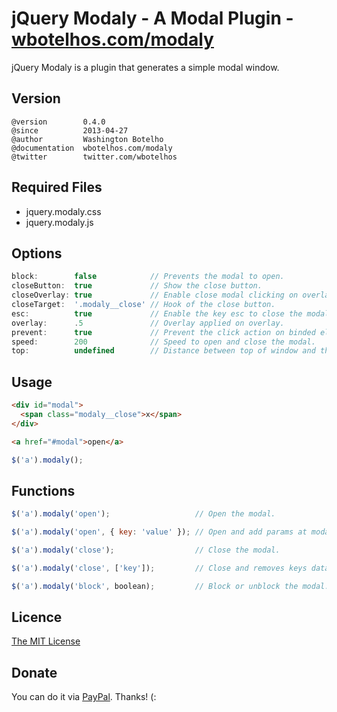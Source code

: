 # jQuery Modaly - A Modal Plugin - [wbotelhos.com/modaly](http://wbotelhos.com/modaly)

jQuery Modaly is a plugin that generates a simple modal window.

## Version

```
@version        0.4.0
@since          2013-04-27
@author         Washington Botelho
@documentation  wbotelhos.com/modaly
@twitter        twitter.com/wbotelhos
```

## Required Files

+ jquery.modaly.css
+ jquery.modaly.js

## Options

```js
block:        false            // Prevents the modal to open.
closeButton:  true             // Show the close button.
closeOverlay: true             // Enable close modal clicking on overlay.
closeTarget:  '.modaly__close' // Hook of the close button.
esc:          true             // Enable the key esc to close the modal.
overlay:      .5               // Overlay applied on overlay.
prevent:      true             // Prevent the click action on binded element.
speed:        200              // Speed to open and close the modal.
top:          undefined        // Distance between top of window and the modal.
```

## Usage

```html
<div id="modal">
  <span class="modaly__close">x</span>
</div>
```

```html
<a href="#modal">open</a>
```

```js
$('a').modaly();
```

## Functions

```js
$('a').modaly('open');                   // Open the modal.

$('a').modaly('open', { key: 'value' }); // Open and add params at modal.

$('a').modaly('close');                  // Close the modal.

$('a').modaly('close', ['key']);         // Close and removes keys data from modal.

$('a').modaly('block', boolean);         // Block or unblock the modal.
```

## Licence

[The MIT License](http://opensource.org/licenses/MIT)

## Donate

You can do it via [PayPal](https://www.paypal.com/cgi-bin/webscr?cmd=_donations&business=X8HEP2878NDEG&item_name=jQuery%20Modaly). Thanks! (:
